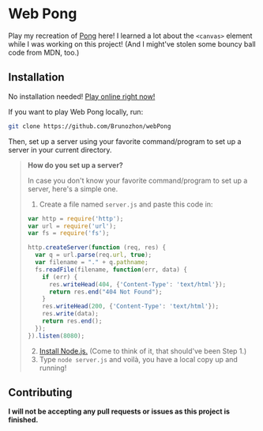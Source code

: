 # Web Pong

Play my recreation of [Pong](https://brunozhon.github.io/webPong/) here! I learned a lot about the `<canvas>` element while I was working on this project! (And I might've stolen some bouncy ball code from MDN, too.)

## Installation

No installation needed! [Play online right now!](https://brunozhon.github.io/webPong/)

If you want to play Web Pong locally, run:

```bash
git clone https://github.com/Brunozhon/webPong
```

Then, set up a server using your favorite command/program to set up a server in your current directory.

> **How do you set up a server?**
>
> In case you don't know your favorite command/program to set up a server, here's a simple one.
>
> 1. Create a file named `server.js` and paste this code in:
>
> ```javascript
> var http = require('http');
> var url = require('url');
> var fs = require('fs');
>
> http.createServer(function (req, res) {
>   var q = url.parse(req.url, true);
>   var filename = "." + q.pathname;
>   fs.readFile(filename, function(err, data) {
>     if (err) {
>       res.writeHead(404, {'Content-Type': 'text/html'});
>       return res.end("404 Not Found");
>     } 
>     res.writeHead(200, {'Content-Type': 'text/html'});
>     res.write(data);
>     return res.end();
>   });
> }).listen(8080);
> ```
>
> 2. [Install Node.js.](https://nodejs.org/en) (Come to think of it, that should've been Step 1.)
> 3. Type `node server.js` and voilà, you have a local copy up and running!

## Contributing

**I will not be accepting any pull requests or issues as this project is finished.**
